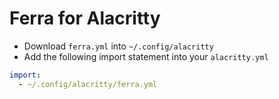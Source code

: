 # Ferra for Alacritty

 - Download `ferra.yml` into `~/.config/alacritty`
 - Add the following import statement into your `alacritty.yml`

```yml
import:
  - ~/.config/alacritty/ferra.yml
```

